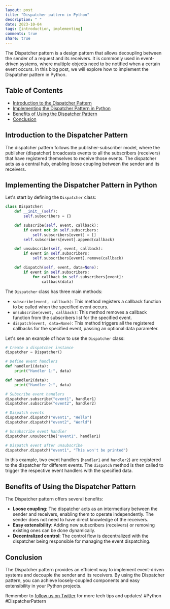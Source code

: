 ```yaml
---
layout: post
title: "Dispatcher pattern in Python"
description: " "
date: 2023-10-04
tags: [introduction, implementing]
comments: true
share: true
---
```


The Dispatcher pattern is a design pattern that allows decoupling between the sender of a request and its receivers. It is commonly used in event-driven systems, where multiple objects need to be notified when a certain event occurs. In this blog post, we will explore how to implement the Dispatcher pattern in Python.

## Table of Contents
- [Introduction to the Dispatcher Pattern](#introduction-to-the-dispatcher-pattern)
- [Implementing the Dispatcher Pattern in Python](#implementing-the-dispatcher-pattern-in-python)
- [Benefits of Using the Dispatcher Pattern](#benefits-of-using-the-dispatcher-pattern)
- [Conclusion](#conclusion)

## Introduction to the Dispatcher Pattern

The dispatcher pattern follows the publisher-subscriber model, where the publisher (dispatcher) broadcasts events to all the subscribers (receivers) that have registered themselves to receive those events. The dispatcher acts as a central hub, enabling loose coupling between the sender and its receivers.

## Implementing the Dispatcher Pattern in Python

Let's start by defining the `Dispatcher` class:

```python
class Dispatcher:
    def __init__(self):
        self.subscribers = {}

    def subscribe(self, event, callback):
        if event not in self.subscribers:
            self.subscribers[event] = []
        self.subscribers[event].append(callback)

    def unsubscribe(self, event, callback):
        if event in self.subscribers:
            self.subscribers[event].remove(callback)

    def dispatch(self, event, data=None):
        if event in self.subscribers:
            for callback in self.subscribers[event]:
                callback(data)
```

The `Dispatcher` class has three main methods:

- `subscribe(event, callback)`: This method registers a callback function to be called when the specified event occurs.
- `unsubscribe(event, callback)`: This method removes a callback function from the subscribers list for the specified event.
- `dispatch(event, data=None)`: This method triggers all the registered callbacks for the specified event, passing an optional data parameter.

Let's see an example of how to use the `Dispatcher` class:

```python
# Create a dispatcher instance
dispatcher = Dispatcher()

# Define event handlers
def handler1(data):
    print("Handler 1:", data)

def handler2(data):
    print("Handler 2:", data)

# Subscribe event handlers
dispatcher.subscribe("event1", handler1)
dispatcher.subscribe("event2", handler2)

# Dispatch events
dispatcher.dispatch("event1", "Hello")
dispatcher.dispatch("event2", "World")

# Unsubscribe event handler
dispatcher.unsubscribe("event1", handler1)

# Dispatch event after unsubscribe
dispatcher.dispatch("event1", "This won't be printed")
```

In this example, two event handlers (`handler1` and `handler2`) are registered to the dispatcher for different events. The `dispatch` method is then called to trigger the respective event handlers with the specified data.

## Benefits of Using the Dispatcher Pattern

The Dispatcher pattern offers several benefits:

- **Loose coupling**: The dispatcher acts as an intermediary between the sender and receivers, enabling them to operate independently. The sender does not need to have direct knowledge of the receivers.
- **Easy extensibility**: Adding new subscribers (receivers) or removing existing ones can be done dynamically.
- **Decentralized control**: The control flow is decentralized with the dispatcher being responsible for managing the event dispatching.

## Conclusion

The Dispatcher pattern provides an efficient way to implement event-driven systems and decouple the sender and its receivers. By using the Dispatcher pattern, you can achieve loosely-coupled components and easy extensibility in your Python projects.

Remember to [follow us on Twitter](https://twitter.com/yourcompany) for more tech tips and updates! #Python #DispatcherPattern